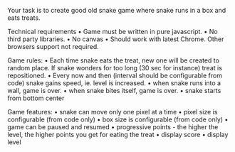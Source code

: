 Your task is to create good old snake game where snake runs in a box and eats treats.

Technical requirements
•         Game must be written in pure javascript.
•         No third party libraries.
•         No canvas
•         Should work with latest Chrome. Other browsers support not required.

Game rules:
•         Each time snake eats the treat, new one will be created to random place.
          If snake wonders for too long (30 sec for instance) treat is repositioned.
•         Every now and then (interval should be configurable from code) snake gains speed,
          ie. level is increased.
•         when snake runs into a wall, game is over.
•         when snake bites itself, game is over.
•         snake starts from bottom center

Game features:
•         snake can move only one pixel at a time
•         pixel size is configurable (from code only)
•         box size is configurable (from code only)
•         game can be paused and resumed
•         progressive points - the higher the level, the higher points you get for eating
          the treat
•         display score
•         display level
